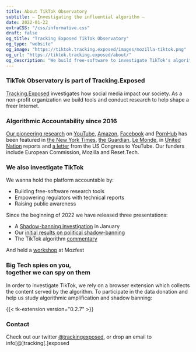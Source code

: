 ```yaml
---
title: About TikTok Observatory
subtitle: — Investigating the influential algorithm —
date: 2022-01-22
extraCSS: "/css/informative.css"
draft: false
og_title: "Tracking Exposed TikTok Observatory"
og_type: "website"
og_image: "https://tiktok.tracking.exposed/images/mozilla-tiktok.png"
og_url: "https://tiktok.tracking.exposed/about/"
og_description: "We build free-software to investigate TikTok's algorithm and analyze its impact on our society."
---
```

<div class="row justify-content-md-center">
    <div class="col-md-8    ">

### TikTok Observatory is part of Tracking.Exposed

[Tracking.Exposed](https://tracking.exposed) investigates how social media impact our society. As a non-profit organization we build tools and conduct research to help shape a freer Internet.

### Algorithmic Accountability since 2016

[Our pioneering research](https://tracking.exposed/publications/) on [YouTube](https://youtube.tracking.exposed), [Amazon](https://amazon.tracking.exposed), [Facebook](https://facebook.tracking.exposed) and [PornHub](https://pornhub.tracking.exposed) has been featured in [the New York Times](https://www.nytimes.com/interactive/2020/03/02/technology/youtube-conspiracy-theory.html), [the Guardian](https://www.theguardian.com/technology/2022/mar/10/tiktok-users-in-russia-can-see-only-old-russian-made-content?CMP=Share_iOSApp_Other), [Le Monde](https://www.lemonde.fr/pixels/article/2020/03/06/videos-complotistes-youtube-a-la-capacite-de-moderer-son-contenu-lorsqu-il-en-a-la-volonte-politique_6032050_4408996.html), in [United Nation](https://undocs.org/pdf?symbol=en/A/73/348) reports and [a letter](https://malinowski.house.gov/sites/malinowski.house.gov/files/Letter%20to%20YouTube%20--%20Malinowski_Eshoo_final_0.pdf) from the US Congress to YouTube. Our funders include European Commission, Mozilla and Reset.Tech.

### We also investigate TikTok

We wanna hold the platform accountable by:
- Building free-software research tools
- Empowering regulators with technical reports
- Raising public awareness

Since the beginning of 2022 we have released three presentations:
- A [Shadow-banning investigation](/ws22-shadowban-research) in January
- Our [initial results on political shadow-banning](https://docs.google.com/presentation/d/e/2PACX-1vSaNiJRE9u4IDRtIg-0WPrPfAVc_18Rfrm_QZu3tERQkrGBycVLkduj9E-35SOrZXWHnybLObJSqgU1/pub?start=false&loop=false&delayms=3000)
- The TikTok algorithm [commentary](/commentary)

And held a [workshop](/slides/mozfest/) at Mozfest 

### Big Tech spies on you, <br> together we can spy on them

In order to investigate TikTok, we rely on a browser extension which collects the content served by the algorithm. To participate in the data donation and help us study algorithmic amplification and shadow banning:

{{< tk-extension version="0.2.7" >}}

### Contact

Check out our twitter [@trackingexposed](https://twitter.com/trackingexposed), or drop an email to <br> info[@]tracking[.]exposed

<!--You might also be interested in:

1. The results of the most common TikTok queries from our community [queries](/queries).
2. Our [Privacy](/privacy) Statement did you read why **Data Donation** matters?
3. The TikTok algorithm [Commentary](/commentary) on TikTok!
4. An overview of our technical capabilities [services](/services).
5. Open adoption [stats](/stats).
-->

</div>
</div>